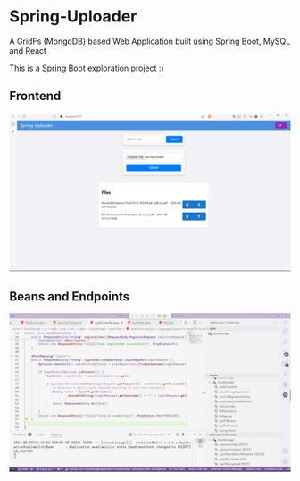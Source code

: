 # Spring-Uploader

A GridFs (MongoDB) based Web Application built using Spring Boot, MySQL and React

This is a Spring Boot exploration project :)

## Frontend

![App Screenshot](./images/Frontend.png)

## Beans and Endpoints

![App Screenshot](./images/BeanContainer.png)

